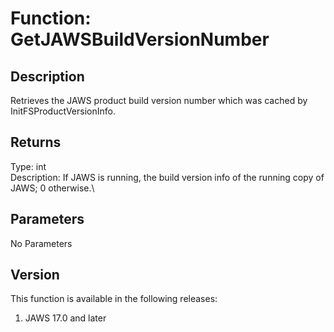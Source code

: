 # Function: GetJAWSBuildVersionNumber

## Description

Retrieves the JAWS product build version number which was cached by
InitFSProductVersionInfo.

## Returns

Type: int\
Description: If JAWS is running, the build version info of the running
copy of JAWS; 0 otherwise.\

## Parameters

No Parameters

## Version

This function is available in the following releases:

1.  JAWS 17.0 and later
